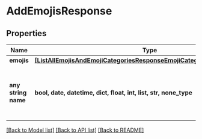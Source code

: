 # AddEmojisResponse


## Properties
Name | Type | Description | Notes
------------ | ------------- | ------------- | -------------
**emojis** | [**[ListAllEmojisAndEmojiCategoriesResponseEmojiCategoriesInnerEmojisInner]**](ListAllEmojisAndEmojiCategoriesResponseEmojiCategoriesInnerEmojisInner.md) |  | [optional] 
**any string name** | **bool, date, datetime, dict, float, int, list, str, none_type** | any string name can be used but the value must be the correct type | [optional]

[[Back to Model list]](../README.md#documentation-for-models) [[Back to API list]](../README.md#documentation-for-api-endpoints) [[Back to README]](../README.md)


